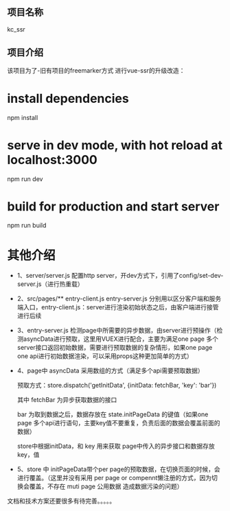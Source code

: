 ## 项目名称
kc_ssr

## 项目介绍
该项目为了-旧有项目的freemarker方式 进行vue-ssr的升级改造：

# install dependencies
npm install
# serve in dev mode, with hot reload at localhost:3000
npm run dev
# build for production and start server
npm run build

# 其他介绍
- 1、server/server.js 配置http server，开dev方式下，引用了config/set-dev-server.js（进行热重载）

- 2、src/pages/** entry-client.js entry-server.js 分别用以区分客户端和服务端入口，entry-client.js：server进行渲染初始状态之后，由客户端进行接管进行后续

- 3、entry-server.js 检测page中所需要的异步数据，由server进行预操作（检测asyncData进行预取，这里用VUEX进行配合，主要为满足one page 多个server接口返回初始数据，需要进行预取数据的复杂情形，如果one page one api进行初始数据渲染，可以采用props这种更加简单的方式）

- 4、page中 asyncData 采用数组的方式（满足多个api需要预取数据）

  预取方式：store.dispatch('getInitData', {initData: fetchBar, 'key': 'bar'})

  其中 fetchBar 为异步获取数据的接口

  bar 为取到数据之后，数据存放在 state.initPageData 的键值（如果one page 多个api进行语句，主要key值不要重复，负责后面的数据会覆盖前面的数据）

  store中根据initData，和 key 用来获取 page中传入的异步接口和数据存放key，值

- 5、store 中 initPageData带个per page的预取数据，在切换页面的时候，会进行覆盖。（这里并没有采用 per page or compennt懒注册的方式，因为切换会覆盖，不存在 muti page 公用数据 造成数据污染的问题）



文档和技术方案还要很多有待完善。。。。。